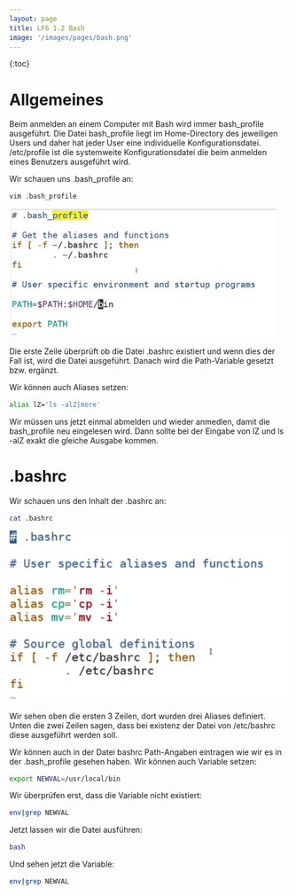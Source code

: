 ```yaml
---
layout: page
title: LF6 1.2 Bash
image: '/images/pages/bash.png'
---
```


{:toc}

# Allgemeines

Beim anmelden an einem Computer mit Bash wird immer bash_profile ausgeführt. Die Datei bash_profile liegt im Home-Directory des jeweiligen Users und daher hat jeder User eine individuelle Konfigurationsdatei. /etc/profile ist die systemweite Konfigurationsdatei die beim anmelden eines Benutzers ausgeführt wird.

Wir schauen uns .bash_profile an:

```bash
vim .bash_profile
```
![bash_profile](./images/pages/bash_profile.png)

Die erste Zeile überprüft ob die Datei .bashrc existiert und wenn dies der Fall ist, wird die Datei ausgeführt.
Danach wird die Path-Variable gesetzt bzw. ergänzt.

Wir können auch Aliases setzen:

```bash
alias lZ='ls -alZ|more'
```

Wir müssen uns jetzt einmal abmelden und wieder anmedlen, damit die bash_profile neu eingelesen wird. Dann sollte bei der Eingabe von lZ und ls -alZ exakt die gleiche Ausgabe kommen.

# .bashrc

Wir schauen uns den Inhalt der .bashrc an:

```bash
cat .bashrc
```

![bashrc](./images/pages/bashrc.png)

Wir sehen oben die ersten 3 Zeilen, dort wurden drei Aliases definiert. Unten die zwei Zeilen sagen, dass bei existenz der Datei von /etc/bashrc diese ausgeführt werden soll.


Wir können auch in der Datei bashrc Path-Angaben eintragen wie wir es in der .bash_profile gesehen haben.
Wir können auch Variable setzen:

```bash
export NEWVAL=/usr/local/bin
```

Wir überprüfen erst, dass die Variable nicht existiert:

```bash
env|grep NEWVAL
```

Jetzt lassen wir die Datei ausführen:

```bash
bash
```

Und sehen jetzt die Variable:

```bash
env|grep NEWVAL
```


